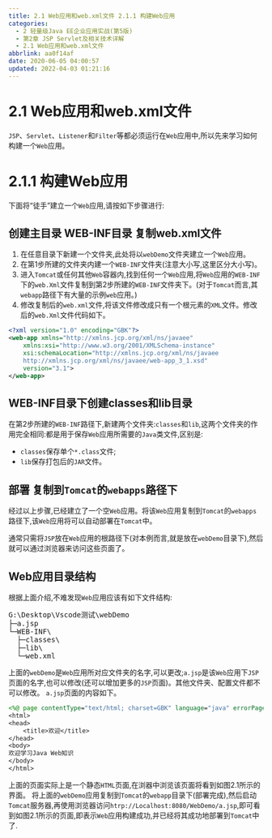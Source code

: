 ```yaml
---
title: 2.1 Web应用和web.xml文件 2.1.1 构建Web应用
categories: 
  - 2 轻量级Java EE企业应用实战(第5版)
  - 第2章 JSP Servlet及相关技术详解
  - 2.1 Web应用和web.xml文件
abbrlink: aa0f14af
date: 2020-06-05 04:00:57
updated: 2022-04-03 01:21:16
---
```

# 2.1 Web应用和web.xml文件
`JSP`、`Servlet`、`Listener`和`Filter`等都必须运行在`Web`应用中,所以先来学习如何构建一个`Web`应用。
# 2.1.1 构建Web应用
下面将“徒手”建立一个`Web`应用,请按如下步骤进行:
## 创建主目录 WEB-INF目录 复制web.xml文件
1. 在任意目录下新建一个文件夹,此处将以`webDemo`文件夹建立一个`Web`应用。
2. 在第1步所建的文件夹内建一个`WEB-INF`文件夹(注意大小写,这里区分大小写)。
3. 进入`Tomcat`或任何其他`Web`容器内,找到任何一个`Web`应用,将`Web`应用的`WEB-INF`下的`web.Xml`文件复制到第2步所建的`WEB-INF`文件夹下。(对于`Tomcat`而言,其`webapp`路径下有大量的示例`web`应用。)
4. 修改复制后的`web.xml`文件,将该文件修改成只有一个根元素的`XML`文件。修改后的`web.Xml`文件代码如下。

```xml
<?xml version="1.0" encoding="GBK"?>
<web-app xmlns="http://xmlns.jcp.org/xml/ns/javaee"
    xmlns:xsi="http://www.w3.org/2001/XMLSchema-instance"
    xsi:schemaLocation="http://xmlns.jcp.org/xml/ns/javaee
    http://xmlns.jcp.org/xml/ns/javaee/web-app_3_1.xsd"
    version="3.1">
</web-app>
```

## WEB-INF目录下创建classes和lib目录
在第2步所建的`WEB-INF`路径下,新建两个文件夹:`classes`和`lib`,这两个文件夹的作用完全相同:都是用于保存`Web`应用所需要的`Java`类文件,区别是:
- `classes`保存单个`*.class`文件;
- `lib`保存打包后的`JAR`文件。

## 部署 复制到`Tomcat`的`webapps`路径下
经过以上步骤,已经建立了一个空`Web`应用。将该`Web`应用复制到`Tomcat`的`webapps`路径下,该`Web`应用将可以自动部署在`Tomcat`中。

通常只需将`JSP`放在`Web`应用的根路径下(对本例而言,就是放在`webDemo`目录下),然后就可以通过浏览器来访问这些页面了。
## Web应用目录结构
根据上面介绍,不难发现`Web`应用应该有如下文件结构:
<pre>
G:\Desktop\Vscode测试\webDemo
├─a.jsp
└─WEB-INF\
  ├─classes\
  ├─lib\
  └─web.xml
</pre>
上面的`webDemo`是`Web`应用所对应文件夹的名字,可以更改;`a.jsp`是该`Web`应用下`JSP`页面的名字,也可以修改(还可以增加更多的`JSP`页面)。其他文件夹、配置文件都不可以修改。
`a.jsp`页面的内容如下。
```jsp
<%@ page contentType="text/html; charset=GBK" language="java" errorPage="" %>
<html>
<head>
    <title>欢迎</title>
</head>
<body>
欢迎学习Java Web知识
</body>
</html>
```
上面的页面实际上是一个静态`HTML`页面,在浏器中浏览该页面将看到如图2.1所示的界面。
将上面的`webDemo`应用复制到`Tomcat`的`webapp`目录下(部署完成),然后启动`Tomcat`服务器,再使用浏览器访问`htrp://Localhost:8080/WebDemo/a.jsp`,即可看到如图2.1所示的页面,即表示`Web`应用构建成功,并已经将其成功地部署到`Tomcat`中了.
